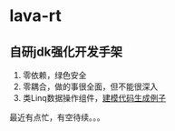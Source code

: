 # lava-rt
## 自研jdk强化开发手架

1. 零依赖，绿色安全
2. 零耦合，做的事很全面，但不能很深入
3. 类Linq数据操作组件，[建模代码生成例子](https://github.com/hhland/lava-rt/wiki/Linq-srcGener-example)



最近有点忙，有空待续。。。
